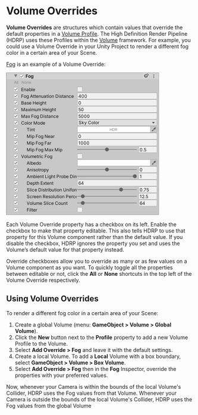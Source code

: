 # Volume Overrides

__Volume Overrides__ are structures which contain values that override the default properties in a [Volume Profile](Volume-Profile.md). The High Definition Render Pipeline (HDRP) uses these Profiles within the [Volume](Volumes.md) framework. For example, you could use a Volume Override in your Unity Project to render a different fog color in a certain area of your Scene.

[Fog](Override-Fog.md) is an example of a Volume Override:

![](Images/Override-VolumetricFog1.png)

Each Volume Override property has a checkbox on its left. Enable the checkbox to make that property editable. This also tells HDRP to use that property for this Volume component rather than the default value. If you disable the checkbox, HDRP ignores the property you set and uses the Volume’s default value for that property instead.

Override checkboxes allow you to override as many or as few values on a Volume component as you want. To quickly toggle all the properties between editable or not, click the __All__ or __None__ shortcuts in the top left of the Volume Override respectively. 

## Using Volume Overrides

To render a different fog color in a certain area of your Scene:

1. Create a global Volume (menu: __GameObject > Volume > Global Volume__).
2. Click the **New** button next to the **Profile** property to add a new Volume Profile to the Volume.
3. Select **Add Override > Fog** and leave it with the default settings.
4. Create a local Volume. To add a **Local** Volume with a box boundary, select __GameObject > Volume > Box Volume__.
5. Select **Add Override > Fog** then in the **Fog** Inspector, override the properties with your preferred values.

Now, whenever your Camera is within the bounds of the local Volume's Collider, HDRP uses the Fog values from that Volume. Whenever your Camera is outside the bounds of the local Volume's Collider, HDRP uses the Fog values from the global Volume
